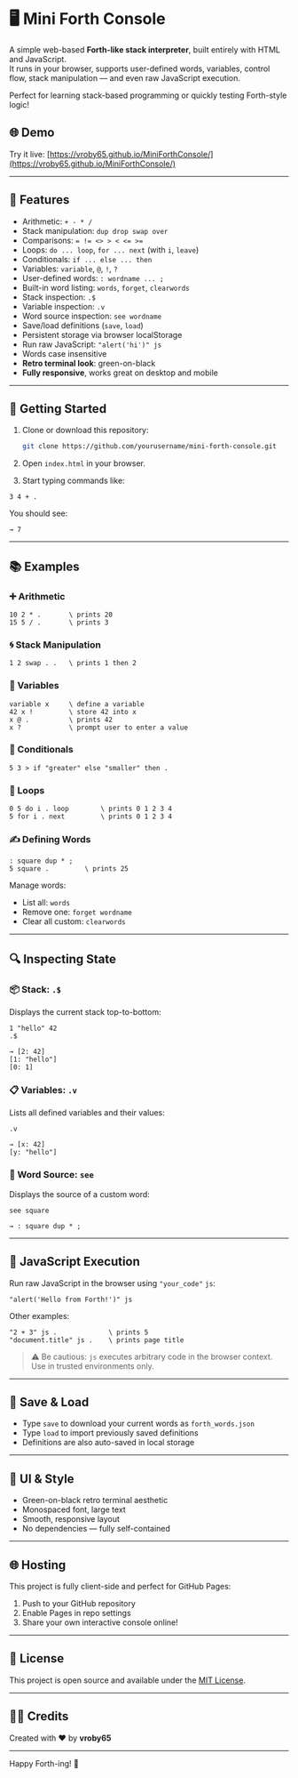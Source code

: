 # 🖥️ Mini Forth Console

A simple web-based **Forth-like stack interpreter**, built entirely with HTML and JavaScript.  
It runs in your browser, supports user-defined words, variables, control flow, stack manipulation — and even raw JavaScript execution.

Perfect for learning stack-based programming or quickly testing Forth-style logic!

## 🌐 Demo

Try it live: [https://vroby65.github.io/MiniForthConsole/](https://vroby65.github.io/MiniForthConsole/)

---

## 🔧 Features

- Arithmetic: `+ - * /`
- Stack manipulation: `dup drop swap over`
- Comparisons: `= != <> > < <= >=`
- Loops: `do ... loop`, `for ... next` (with `i`, `leave`)
- Conditionals: `if ... else ... then`
- Variables: `variable`, `@`, `!`, `?`
- User-defined words: `: wordname ... ;`
- Built-in word listing: `words`, `forget`, `clearwords`
- Stack inspection: `.$`
- Variable inspection: `.v`
- Word source inspection: `see wordname`
- Save/load definitions (`save`, `load`)
- Persistent storage via browser localStorage
- Run raw JavaScript: `"alert('hi')" js`
- Words case insensitive
- **Retro terminal look**: green-on-black
- **Fully responsive**, works great on desktop and mobile

---

## 🚀 Getting Started

1. Clone or download this repository:
   ```bash
   git clone https://github.com/yourusername/mini-forth-console.git
   ```

2. Open `index.html` in your browser.

3. Start typing commands like:

```forth
3 4 + .
```

You should see:

```
→ 7
```

---

## 📚 Examples

### ➕ Arithmetic

```forth
10 2 * .       \ prints 20
15 5 / .       \ prints 3
```

### 🌀 Stack Manipulation

```forth
1 2 swap . .   \ prints 1 then 2
```

### 🧠 Variables

```forth
variable x     \ define a variable
42 x !         \ store 42 into x
x @ .          \ prints 42
x ?            \ prompt user to enter a value
```

### 🔁 Conditionals

```forth
5 3 > if "greater" else "smaller" then .
```

### 🔂 Loops

```forth
0 5 do i . loop        \ prints 0 1 2 3 4
5 for i . next         \ prints 0 1 2 3 4
```

### ✍️ Defining Words

```forth
: square dup * ;
5 square .         \ prints 25
```

Manage words:

- List all: `words`  
- Remove one: `forget wordname`  
- Clear all custom: `clearwords`

---

## 🔍 Inspecting State

### 📦 Stack: `.$`

Displays the current stack top-to-bottom:

```forth
1 "hello" 42
.$
```

```
→ [2: 42]
[1: "hello"]
[0: 1]
```

### 📋 Variables: `.v`

Lists all defined variables and their values:

```forth
.v
```

```
→ [x: 42]
[y: "hello"]
```

### 🔎 Word Source: `see`

Displays the source of a custom word:

```forth
see square
```

```
→ : square dup * ;
```

---

## 🧪 JavaScript Execution

Run raw JavaScript in the browser using `"your_code"` `js`:

```forth
"alert('Hello from Forth!')" js
```

Other examples:

```forth
"2 + 3" js .             \ prints 5
"document.title" js .    \ prints page title
```

> ⚠️ Be cautious: `js` executes arbitrary code in the browser context. Use in trusted environments only.

---

## 💾 Save & Load

- Type `save` to download your current words as `forth_words.json`
- Type `load` to import previously saved definitions
- Definitions are also auto-saved in local storage

---

## 🎨 UI & Style

- Green-on-black retro terminal aesthetic
- Monospaced font, large text
- Smooth, responsive layout
- No dependencies — fully self-contained

---

## 🌐 Hosting

This project is fully client-side and perfect for GitHub Pages:

1. Push to your GitHub repository  
2. Enable Pages in repo settings  
3. Share your own interactive console online!

---

## 📜 License

This project is open source and available under the [MIT License](LICENSE).

---

## 🙇‍♂️ Credits

Created with ❤️ by **vroby65**

---

Happy Forth-ing! 🤖
